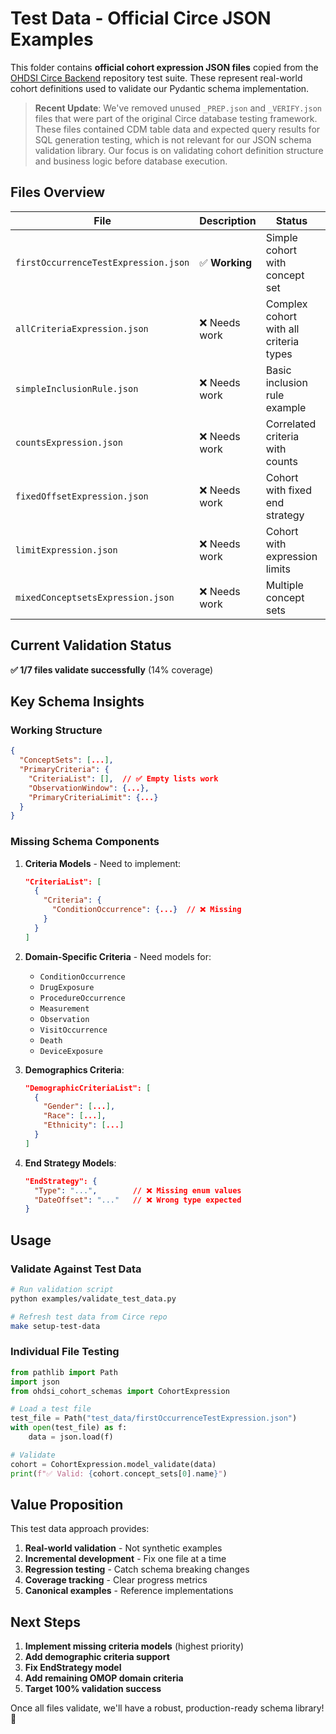 # Test Data - Official Circe JSON Examples

This folder contains **official cohort expression JSON files** copied from the [OHDSI Circe Backend](https://github.com/OHDSI/circe-be) repository test suite. These represent real-world cohort definitions used to validate our Pydantic schema implementation.

> **Recent Update**: We've removed unused `_PREP.json` and `_VERIFY.json` files that were part of the original Circe database testing framework. These files contained CDM table data and expected query results for SQL generation testing, which is not relevant for our JSON schema validation library. Our focus is on validating cohort definition structure and business logic before database execution.

## Files Overview

| File | Description | Status | Key Features |
|------|-------------|--------|--------------|
| `firstOccurrenceTestExpression.json` | ✅ **Working** | Simple cohort with concept set | Empty criteria list, basic structure |
| `allCriteriaExpression.json` | ❌ Needs work | Complex cohort with all criteria types | Demographics, all OMOP domains |
| `simpleInclusionRule.json` | ❌ Needs work | Basic inclusion rule example | ConditionOccurrence criteria |
| `countsExpression.json` | ❌ Needs work | Correlated criteria with counts | Group criteria, occurrence counting |
| `fixedOffsetExpression.json` | ❌ Needs work | Cohort with fixed end strategy | EndStrategy configuration |
| `limitExpression.json` | ❌ Needs work | Cohort with expression limits | Limiting strategies |
| `mixedConceptsetsExpression.json` | ❌ Needs work | Multiple concept sets | Mixed concept set usage |

## Current Validation Status

**✅ 1/7 files validate successfully** (14% coverage)

## Key Schema Insights

### Working Structure
```json
{
  "ConceptSets": [...],
  "PrimaryCriteria": {
    "CriteriaList": [],  // ✅ Empty lists work
    "ObservationWindow": {...},
    "PrimaryCriteriaLimit": {...}
  }
}
```

### Missing Schema Components

1. **Criteria Models** - Need to implement:
   ```json
   "CriteriaList": [
     {
       "Criteria": {
         "ConditionOccurrence": {...}  // ❌ Missing
       }
     }
   ]
   ```

2. **Domain-Specific Criteria** - Need models for:
   - `ConditionOccurrence`
   - `DrugExposure` 
   - `ProcedureOccurrence`
   - `Measurement`
   - `Observation`
   - `VisitOccurrence`
   - `Death`
   - `DeviceExposure`

3. **Demographics Criteria**:
   ```json
   "DemographicCriteriaList": [
     {
       "Gender": [...],
       "Race": [...],
       "Ethnicity": [...]
     }
   ]
   ```

4. **End Strategy Models**:
   ```json
   "EndStrategy": {
     "Type": "...",        // ❌ Missing enum values
     "DateOffset": "..."   // ❌ Wrong type expected
   }
   ```

## Usage

### Validate Against Test Data
```bash
# Run validation script
python examples/validate_test_data.py

# Refresh test data from Circe repo
make setup-test-data
```

### Individual File Testing
```python
from pathlib import Path
import json
from ohdsi_cohort_schemas import CohortExpression

# Load a test file
test_file = Path("test_data/firstOccurrenceTestExpression.json")
with open(test_file) as f:
    data = json.load(f)

# Validate
cohort = CohortExpression.model_validate(data)
print(f"✅ Valid: {cohort.concept_sets[0].name}")
```

## Value Proposition

This test data approach provides:

1. **Real-world validation** - Not synthetic examples
2. **Incremental development** - Fix one file at a time
3. **Regression testing** - Catch schema breaking changes
4. **Coverage tracking** - Clear progress metrics
5. **Canonical examples** - Reference implementations

## Next Steps

1. **Implement missing criteria models** (highest priority)
2. **Add demographic criteria support** 
3. **Fix EndStrategy model**
4. **Add remaining OMOP domain criteria**
5. **Target 100% validation success**

Once all files validate, we'll have a robust, production-ready schema library! 🎯
